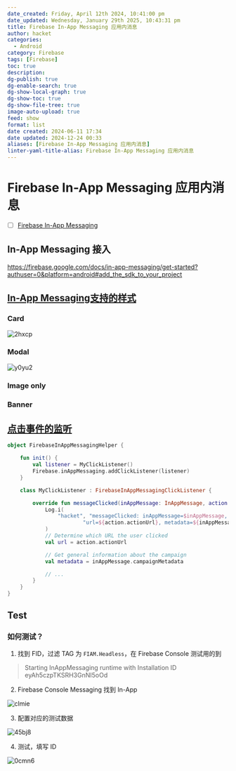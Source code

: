 ```yaml
---
date_created: Friday, April 12th 2024, 10:41:00 pm
date_updated: Wednesday, January 29th 2025, 10:43:31 pm
title: Firebase In-App Messaging 应用内消息
author: hacket
categories:
  - Android
category: Firebase
tags: [Firebase]
toc: true
description: 
dg-publish: true
dg-enable-search: true
dg-show-local-graph: true
dg-show-toc: true
dg-show-file-tree: true
image-auto-upload: true
feed: show
format: list
date created: 2024-06-11 17:34
date updated: 2024-12-24 00:33
aliases: [Firebase In-App Messaging 应用内消息]
linter-yaml-title-alias: Firebase In-App Messaging 应用内消息
---
```


# Firebase In-App Messaging 应用内消息

- [ ] [Firebase In-App Messaging](https://firebase.google.com/docs/in-app-messaging)

## In-App Messaging 接入

<https://firebase.google.com/docs/in-app-messaging/get-started?authuser=0&platform=android#add_the_sdk_to_your_project>

## [In-App Messaging支持的样式](https://firebase.google.com/docs/in-app-messaging/explore-use-cases?authuser=0)

### Card

![2hxcp](https://raw.githubusercontent.com/hacket/ObsidianOSS/master/obsidian/2hxcp.png)

### Modal

![y0yu2](https://raw.githubusercontent.com/hacket/ObsidianOSS/master/obsidian/y0yu2.png)

### Image only

### Banner

## [点击事件的监听](https://firebase.google.com/docs/in-app-messaging/modify-message-behavior?authuser=0&platform=android)

```kotlin
object FirebaseInAppMessagingHelper {

    fun init() {
        val listener = MyClickListener()
        Firebase.inAppMessaging.addClickListener(listener)
    }

    class MyClickListener : FirebaseInAppMessagingClickListener {

        override fun messageClicked(inAppMessage: InAppMessage, action: Action) {
            Log.i(
                "hacket", "messageClicked: inAppMessage=$inAppMessage, action=$action \n" +
                        "url=${action.actionUrl}, metadata=${inAppMessage.campaignMetadata}\n"
            )
            // Determine which URL the user clicked
            val url = action.actionUrl

            // Get general information about the campaign
            val metadata = inAppMessage.campaignMetadata

            // ...
        }
    }
}
```

## Test

### 如何测试？

1. 找到 FID，过滤 TAG 为 `FIAM.Headless`，在 Firebase Console 测试用的到

> Starting InAppMessaging runtime with Installation ID eyAh5czpTKSRH3GnNI5oOd

2. Firebase Console Messaging 找到 In-App

![clmie](https://raw.githubusercontent.com/hacket/ObsidianOSS/master/obsidian/clmie.png)

3. 配置对应的测试数据

![45bj8](https://raw.githubusercontent.com/hacket/ObsidianOSS/master/obsidian/45bj8.png)

4. 测试，填写 ID

![0cmn6](https://raw.githubusercontent.com/hacket/ObsidianOSS/master/obsidian/0cmn6.png)
